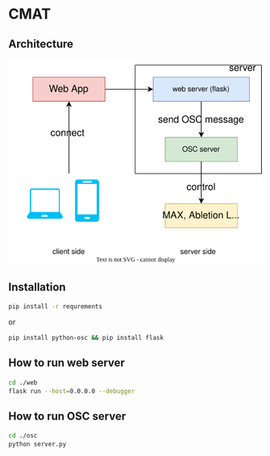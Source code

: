 # CMAT
## Architecture

![](arch.svg)



## Installation

```sh
pip install -r requrements
```
or
```sh
pip install python-osc && pip install flask
```

## How to run web server
```sh
cd ./web
flask run --host=0.0.0.0 --debugger
```

## How to run OSC server
```sh
cd ./osc
python server.py
```


